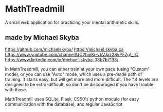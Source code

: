 # MathTreadmill
A small web application for practicing your mental arithmetic skills.

## made by Michael Skyba
https://github.com/michaelskyba/
https://michael.skyba.ca
https://www.youtube.com/channel/UC2hmKi-vbVJaz28vPEZg\_rQ
https://www.linkedin.com/in/michael-skyba-03b7b7193/

In MathTreadmill, you can either train at your own pace (using "Custom" mode), or you can use "Auto" mode, which uses a pre-made path of training. It starts easy, but will get more and more difficult. The \*.4 levels are designed to be extra-difficult, so don't be discouraged if you have trouble with those.

MathTreadmill uses SQLite, Flask, CS50's python module (for easy communication with the database), and regular JavaScript
